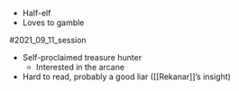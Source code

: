 

- Half-elf
- Loves to gamble


#2021_09_11_session 
- Self-proclaimed treasure hunter
	- Interested in the arcane
- Hard to read, probably a good liar ([[Rekanar]]’s insight)